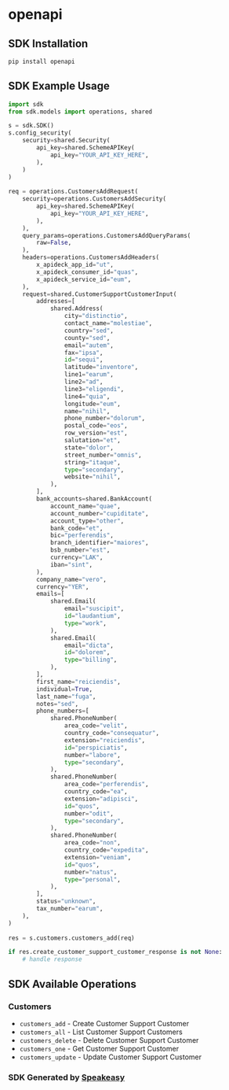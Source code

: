 # openapi

<!-- Start SDK Installation -->
## SDK Installation

```bash
pip install openapi
```
<!-- End SDK Installation -->

## SDK Example Usage
<!-- Start SDK Example Usage -->
```python
import sdk
from sdk.models import operations, shared

s = sdk.SDK()
s.config_security(
    security=shared.Security(
        api_key=shared.SchemeAPIKey(
            api_key="YOUR_API_KEY_HERE",
        ),
    )
)
    
req = operations.CustomersAddRequest(
    security=operations.CustomersAddSecurity(
        api_key=shared.SchemeAPIKey(
            api_key="YOUR_API_KEY_HERE",
        ),
    ),
    query_params=operations.CustomersAddQueryParams(
        raw=False,
    ),
    headers=operations.CustomersAddHeaders(
        x_apideck_app_id="ut",
        x_apideck_consumer_id="quas",
        x_apideck_service_id="eum",
    ),
    request=shared.CustomerSupportCustomerInput(
        addresses=[
            shared.Address(
                city="distinctio",
                contact_name="molestiae",
                country="sed",
                county="sed",
                email="autem",
                fax="ipsa",
                id="sequi",
                latitude="inventore",
                line1="earum",
                line2="ad",
                line3="eligendi",
                line4="quia",
                longitude="eum",
                name="nihil",
                phone_number="dolorum",
                postal_code="eos",
                row_version="est",
                salutation="et",
                state="dolor",
                street_number="omnis",
                string="itaque",
                type="secondary",
                website="nihil",
            ),
        ],
        bank_accounts=shared.BankAccount(
            account_name="quae",
            account_number="cupiditate",
            account_type="other",
            bank_code="et",
            bic="perferendis",
            branch_identifier="maiores",
            bsb_number="est",
            currency="LAK",
            iban="sint",
        ),
        company_name="vero",
        currency="YER",
        emails=[
            shared.Email(
                email="suscipit",
                id="laudantium",
                type="work",
            ),
            shared.Email(
                email="dicta",
                id="dolorem",
                type="billing",
            ),
        ],
        first_name="reiciendis",
        individual=True,
        last_name="fuga",
        notes="sed",
        phone_numbers=[
            shared.PhoneNumber(
                area_code="velit",
                country_code="consequatur",
                extension="reiciendis",
                id="perspiciatis",
                number="labore",
                type="secondary",
            ),
            shared.PhoneNumber(
                area_code="perferendis",
                country_code="ea",
                extension="adipisci",
                id="quos",
                number="odit",
                type="secondary",
            ),
            shared.PhoneNumber(
                area_code="non",
                country_code="expedita",
                extension="veniam",
                id="quos",
                number="natus",
                type="personal",
            ),
        ],
        status="unknown",
        tax_number="earum",
    ),
)
    
res = s.customers.customers_add(req)

if res.create_customer_support_customer_response is not None:
    # handle response
```
<!-- End SDK Example Usage -->

<!-- Start SDK Available Operations -->
## SDK Available Operations

### Customers

* `customers_add` - Create Customer Support Customer
* `customers_all` - List Customer Support Customers
* `customers_delete` - Delete Customer Support Customer
* `customers_one` - Get Customer Support Customer
* `customers_update` - Update Customer Support Customer

<!-- End SDK Available Operations -->

### SDK Generated by [Speakeasy](https://docs.speakeasyapi.dev/docs/using-speakeasy/client-sdks)

